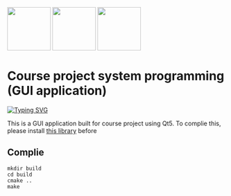 <img src="https://media.giphy.com/media/WUlplcMpOCEmTGBtBW/giphy.gif" width="100">

<img src="https://media2.giphy.com/media/ZEUODEtQiUZWGg6IHR/giphy.gif" width="100">
<img src="https://i.giphy.com/media/jNNUsQaAx0myWAXw1h/giphy.webp" width="100">

# Course project system programming (GUI application)

[![Typing SVG](https://readme-typing-svg.demolab.com?font=Fira+Code&pause=1000&color=0FF74B&width=1000&lines=Реализация+хранилища+с+дискреционным+контролем+доступа)](https://git.io/typing-svg)

This is a GUI application built for course project using Qt5.
To complie this, please install [this library](https://github.com/JirenMTA/CoureProject_SystemProgramming/tree/main/ServerSide/IncludeMake) before

## Complie
```
mkdir build
cd build
cmake ..
make
```
